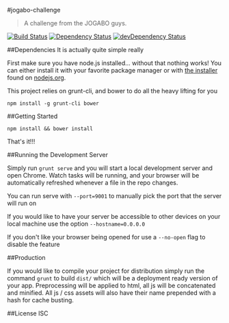 #jogabo-challenge
> A challenge from the JOGABO guys.

[![Build Status](https://travis-ci.org/foliveira/jogabo-challenge.svg?branch=master)](https://travis-ci.org/foliveira/jogabo-challenge) [![Dependency Status](https://david-dm.org/foliveira/jogabo-challenge.svg)](https://david-dm.org/foliveira/jogabo-challenge) [![devDependency Status](https://david-dm.org/foliveira/jogabo-challenge/dev-status.svg)](https://david-dm.org/foliveira/jogabo-challenge#info=devDependencies)

##Dependencies
It is actually quite simple really

First make sure you have node.js installed... without that nothing works!  You can either install it with your favorite package manager or with [the installer](http://nodejs.org/download) found on [nodejs.org](http://nodejs.org).

This project relies on grunt-cli, and bower to do all the heavy lifting for you

```
npm install -g grunt-cli bower
```

##Getting Started

```
npm install && bower install
```

That's it!!!

##Running the Development Server

Simply run ```grunt serve``` and you will start a local development server and open Chrome.  Watch tasks will be running, and your browser will be automatically refreshed whenever a file in the repo changes.

You can run serve with ```--port=9001``` to manually pick the port that the server will run on

If you would like to have your server be accessible to other devices on your local machine use the option ```--hostname=0.0.0.0```

If you don't like your browser being opened for use a ```--no-open``` flag to disable the feature

##Production

If you would like to compile your project for distribution simply run the command ```grunt``` to build ```dist/``` which will be a deployment ready version of your app.  Preprocessing will be applied to html, all js will be concatenated and minified.  All js / css assets will also have their name prepended with a hash for cache busting.

##License
ISC

